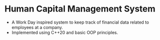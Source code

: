 # Human Capital Management System 

* A Work Day inspired system to keep track of financial data related to employees at a company.
* Implemented using C++20 and basic OOP principles.

